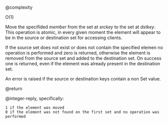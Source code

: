 @complexity

O(1)


Move the specifided _member_ from the set at _srckey_ to the set at _dstkey_.
This operation is atomic, in every given moment the element will appear to
be in the source or destination set for accessing clients.

If the source set does not exist or does not contain the specified elemen
no operation is performed and zero is returned, otherwise the element is
removed from the source set and added to the destination set. On success
one is returned, even if the element was already present in the destination
set.

An error is raised if the source or destination keys contain a non Set value.

@return

@integer-reply, specifically:

	1 if the element was moved
	0 if the element was not found on the first set and no operation was performed



[1]: /p/redis/wiki/ReplyTypes
